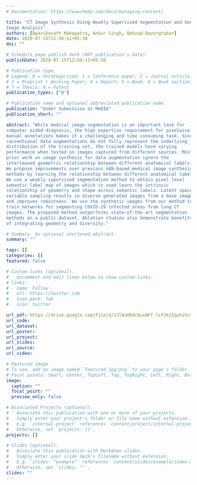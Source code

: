 ```yaml
---
# Documentation: https://wowchemy.com/docs/managing-content/

title: "CT Image Synthesis Using Weakly Supervised Segmentation and Geometric Inter-Label Relations For COVID
Image Analysis"
authors: [Dwarikanath Mahapatra, Ankur Singh, Behzad Bozorgtabar]
date: 2020-07-15T12:50:11+05:30
doi: ""

# Schedule page publish date (NOT publication's date).
publishDate: 2020-07-15T12:50:11+05:30

# Publication type.
# Legend: 0 = Uncategorized; 1 = Conference paper; 2 = Journal article;
# 3 = Preprint / Working Paper; 4 = Report; 5 = Book; 6 = Book section;
# 7 = Thesis; 8 = Patent
publication_types: ["0"]

# Publication name and optional abbreviated publication name.
publication: "Under Submission at MeDIA"
publication_short: ""

abstract: "While medical image segmentation is an important task for
computer aided diagnosis, the high expertise requirement for pixelwise
manual annotations makes it a challenging and time consuming task. Since
conventional data augmentations do not fully represent the underlying
distribution of the training set, the trained models have varying
performance when tested on images captured from different sources. Most
prior work on image synthesis for data augmentation ignore the
interleaved geometric relationship between different anatomical labels.
We propose improvements over previous GAN-based medical image synthesis
methods by learning the relationship between different anatomical labels.
We use a weakly supervised segmentation method to obtain pixel level
semantic label map of images which is used learn the intrinsic
relationship of geometry and shape across semantic labels. Latent space
variable sampling results in diverse generated images from a base image
and improves robustness. We use the synthetic images from our method to
train networks for segmenting COVID-19 infected areas from lung CT
images. The proposed method outperforms state-of-the-art segmentation
methods on a public dataset. Ablation studies also demonstrate benefits
of integrating geometry and diversity."

# Summary. An optional shortened abstract.
summary: ""

tags: []
categories: []
featured: false

# Custom links (optional).
#   Uncomment and edit lines below to show custom links.
# links:
# - name: Follow
#   url: https://twitter.com
#   icon_pack: fab
#   icon: twitter

url_pdf: https://drive.google.com/file/d/1Jl8uORdcbuxNFf-lLPJkJZquhzVcvo-x/view
url_code:
url_dataset:
url_poster:
url_project:
url_slides:
url_source:
url_video:

# Featured image
# To use, add an image named `featured.jpg/png` to your page's folder. 
# Focal points: Smart, Center, TopLeft, Top, TopRight, Left, Right, BottomLeft, Bottom, BottomRight.
image:
  caption: ""
  focal_point: ""
  preview_only: false

# Associated Projects (optional).
#   Associate this publication with one or more of your projects.
#   Simply enter your project's folder or file name without extension.
#   E.g. `internal-project` references `content/project/internal-project/index.md`.
#   Otherwise, set `projects: []`.
projects: []

# Slides (optional).
#   Associate this publication with Markdown slides.
#   Simply enter your slide deck's filename without extension.
#   E.g. `slides: "example"` references `content/slides/example/index.md`.
#   Otherwise, set `slides: ""`.
slides: ""
---
```

